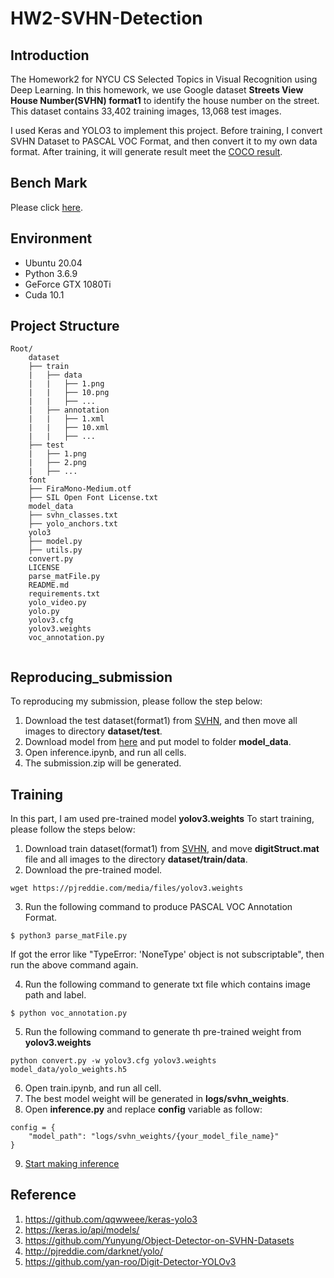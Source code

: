 # HW2-SVHN-Detection

## Introduction
The Homework2 for NYCU CS Selected Topics in Visual Recognition using Deep Learning. In this homework, we use Google dataset **Streets View House Number(SVHN) format1**  to identify the house number on the street. This dataset contains 33,402 training images, 13,068 test images.

I used Keras and YOLO3 to implement this project. Before training, I convert SVHN Dataset to PASCAL VOC Format, and then convert it to my own data format. After training, it will generate result meet the [COCO result](https://cocodataset.org/#format-results).

## Bench Mark
Please click [here](https://colab.research.google.com/drive/1wQXYzRpMPIPyA7vzpSkLRgAqhk9FWnB1?usp=sharing).

## Environment
- Ubuntu 20.04
- Python 3.6.9
- GeForce GTX 1080Ti
- Cuda 10.1

## Project Structure
```
Root/
    dataset
    ├── train
    |   ├── data
    |   |   ├── 1.png
    |   |   ├── 10.png
    |   |   ├── ...
    |   ├── annotation
    |   |   ├── 1.xml
    |   |   ├── 10.xml
    |   |   ├── ...
    ├── test
    |   ├── 1.png
    |   ├── 2.png
    |   ├── ...
    font
    ├── FiraMono-Medium.otf
    ├── SIL Open Font License.txt
    model_data
    ├── svhn_classes.txt
    ├── yolo_anchors.txt
    yolo3
    ├── model.py
    ├── utils.py
    convert.py
    LICENSE
    parse_matFile.py
    README.md
    requirements.txt
    yolo_video.py
    yolo.py
    yolov3.cfg
    yolov3.weights
    voc_annotation.py


```

## Reproducing_submission
To reproducing my submission, please follow the step below:
1. Download the test dataset(format1) from [SVHN](http://ufldl.stanford.edu/housenumbers/), and then move all images to directory **dataset/test**.
2. Download model from [here](https://drive.google.com/file/d/1NWA574VSHuws7JbeXZKNyX5Hy5mdeKVe/view?usp=sharing) and put model to folder **model_data**.
3. Open inference.ipynb, and run all cells.
4. The submission.zip will be generated.

## Training
In this part, I am used pre-trained model **yolov3.weights**
To start training, please follow the steps below:
1. Download train dataset(format1) from [SVHN](http://ufldl.stanford.edu/housenumbers/), and move **digitStruct.mat** file and all images to the directory **dataset/train/data**.
2. Download the pre-trained model.
```
wget https://pjreddie.com/media/files/yolov3.weights
```
3. Run the following command to produce PASCAL VOC Annotation Format.
```
$ python3 parse_matFile.py
```
If got the error like "TypeError: 'NoneType' object is not subscriptable", then run the above command again.

4. Run the following command to generate txt file which contains image path and label.
```
$ python voc_annotation.py
```
5. Run the following command to generate th pre-trained weight from **yolov3.weights**
```
python convert.py -w yolov3.cfg yolov3.weights model_data/yolo_weights.h5
```
6. Open train.ipynb, and run all cell.
7. The best model weight will be generated in **logs/svhn_weights**.
8. Open **inference.py** and replace **config** variable as follow:
```
config = {
    "model_path": "logs/svhn_weights/{your_model_file_name}"
}
```
9. [Start making inference](#Reproducing_submission)

## Reference
1. https://github.com/qqwweee/keras-yolo3
2. https://keras.io/api/models/
3. https://github.com/Yunyung/Object-Detector-on-SVHN-Datasets
4. http://pjreddie.com/darknet/yolo/
5. https://github.com/yan-roo/Digit-Detector-YOLOv3
